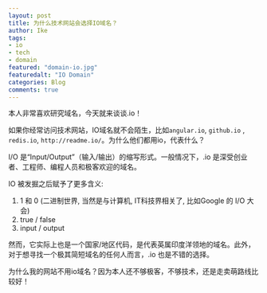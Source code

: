 ```yaml
---
layout: post
title: 为什么技术网站会选择IO域名？
author: Ike
tags: 
- io
- tech
- domain
featured: "domain-io.jpg"
featuredalt: "IO Domain"
categories: Blog
comments: true
---
```


本人非常喜欢研究域名，今天就来谈谈.io！

如果你经常访问技术网站，IO域名就不会陌生，比如``angular.io``, ``github.io`` , ``redis.io``, ``http://readme.io/``。为什么他们都用io，代表什么？

I/O 是“Input/Output”（输入/输出）的缩写形式。一般情况下，.io 是深受创业者、工程师、编程人员和极客欢迎的域名。

IO 被发掘之后赋予了更多含义:
1. 1 和 0 (二进制世界, 当然是与计算机, IT科技界相关了, 比如Google 的 I/O 大会)
2. true / false
3. input / output

然而，它实际上也是一个国家/地区代码，是代表英属印度洋领地的域名。此外，对于想寻找一个极其简短域名的任何人而言，.io 也是不错的选择。

为什么我的网站不用io域名？因为本人还不够极客，不够技术，还是走卖萌路线比较好！ 